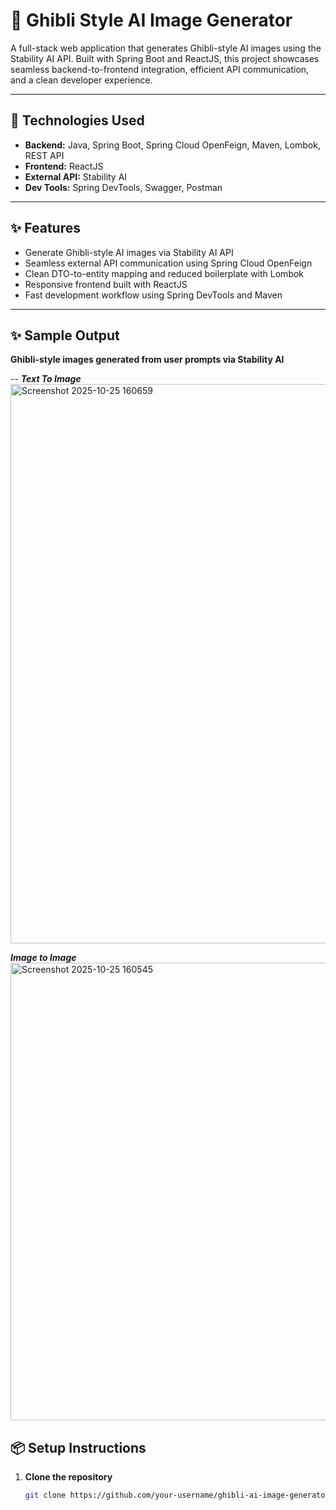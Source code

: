 # 🌸 Ghibli Style AI Image Generator

A full-stack web application that generates Ghibli-style AI images using the Stability AI API. Built with Spring Boot and ReactJS, this project showcases seamless backend-to-frontend integration, efficient API communication, and a clean developer experience.

---

## 🚀 Technologies Used

- **Backend:** Java, Spring Boot, Spring Cloud OpenFeign, Maven, Lombok, REST API  
- **Frontend:** ReactJS  
- **External API:** Stability AI  
- **Dev Tools:** Spring DevTools, Swagger, Postman

---

## ✨ Features

- Generate Ghibli-style AI images via Stability AI API  
- Seamless external API communication using Spring Cloud OpenFeign  
- Clean DTO-to-entity mapping and reduced boilerplate with Lombok  
- Responsive frontend built with ReactJS  
- Fast development workflow using Spring DevTools and Maven

---

## ✨ Sample Output
**Ghibli-style images generated from user prompts via Stability AI**

--
***Text To Image***
<img width="1762" height="895" alt="Screenshot 2025-10-25 160659" src="https://github.com/user-attachments/assets/418b7f5a-5e5b-45eb-8f9d-be97cfc09d2a" />

***Image to Image***
<img width="1872" height="732" alt="Screenshot 2025-10-25 160545" src="https://github.com/user-attachments/assets/003374d2-7d86-46f1-9d97-2c63c5d63362" />


## 📦 Setup Instructions

1. **Clone the repository**
   ```bash
   git clone https://github.com/your-username/ghibli-ai-image-generator.git









